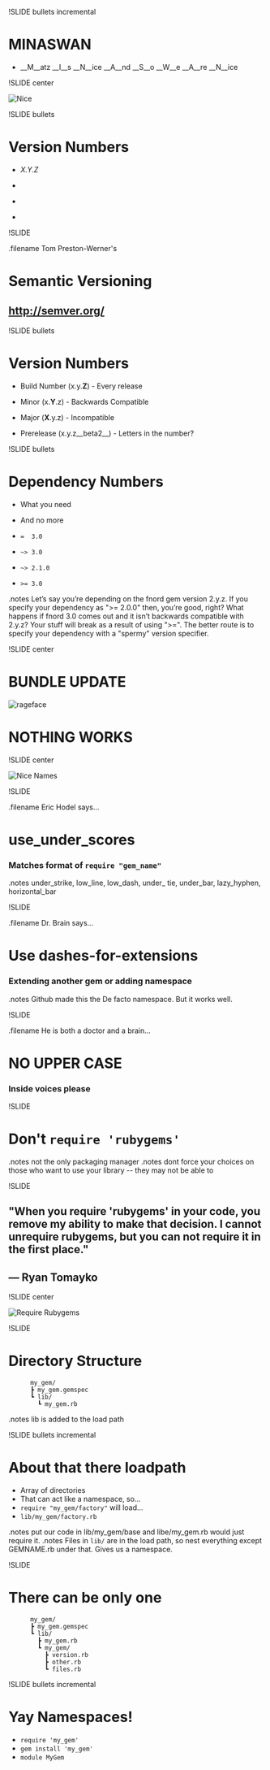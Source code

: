 !SLIDE bullets incremental

# MINASWAN
* __M__atz __I__s __N__ice __A__nd __S__o __W__e __A__re __N__ice

!SLIDE center

![Nice](matz.png)

!SLIDE bullets
# Version Numbers

 * _X.Y.Z_

 * &nbsp;

 * &nbsp;

 * &nbsp;

!SLIDE

.filename Tom Preston-Werner's
# Semantic Versioning
## http://semver.org/


!SLIDE bullets
# Version Numbers

 * Build Number (x.y.__Z__) - Every release

 * Minor (x.__Y__.z) - Backwards Compatible

 * Major (__X__.y.z) - Incompatible

 * Prerelease (x.y.z__beta2__) - Letters in the number?

!SLIDE bullets
# Dependency Numbers

 * What you need

 * And no more

 * `=  3.0`

 * `~> 3.0`

 * `~> 2.1.0`

 * `>= 3.0`

.notes Let’s say you’re depending on the fnord gem version 2.y.z. If you specify your dependency as ">= 2.0.0" then, you’re good, right? What happens if fnord 3.0 comes out and it isn’t backwards compatible with 2.y.z? Your stuff will break as a result of using ">=". The better route is to specify your dependency with a "spermy" version specifier.


!SLIDE center

# BUNDLE UPDATE
![rageface](ragetest.png)
# NOTHING WORKS


!SLIDE center

![Nice Names](names.png)

!SLIDE

.filename Eric Hodel says...

# use\_under\_scores

### Matches format of `require "gem_name"`

.notes under\_strike, low\_line, low\_dash, under\_ tie, under\_bar, lazy\_hyphen, horizontal\_bar

!SLIDE

.filename Dr. Brain says...

# Use dashes-for-extensions

### Extending another gem or adding namespace

.notes Github made this the De facto namespace. But it works well.

!SLIDE

.filename He is both a doctor and a brain...

# NO UPPER CASE

### Inside voices please

!SLIDE

# Don't `require 'rubygems'`

.notes not the only packaging manager
.notes dont force your choices on those who want to use your library -- they may not be able to

!SLIDE

## "When you require 'rubygems' in your code, you remove my ability to make that decision. I cannot unrequire rubygems, but you can not require it in the first place."
## — Ryan Tomayko

!SLIDE center

![Require Rubygems](require_xzibit.png)


!SLIDE

# Directory Structure

          my_gem/
          ┣ my_gem.gemspec
          ┗ lib/
            ┗ my_gem.rb

.notes lib is added to the load path

!SLIDE bullets incremental

# About that there loadpath

 * Array of directories
 * That can act like a namespace, so...
 * `require "my_gem/factory"` will load...
 * `lib/my_gem/factory.rb`

.notes put our code in lib/my_gem/base and libe/my_gem.rb would just require it.
.notes Files in `lib/` are in the load path, so nest everything except GEMNAME.rb under that. Gives us a namespace.


!SLIDE
# There can be only one


          my_gem/
          ┣ my_gem.gemspec
          ┗ lib/
            ┣ my_gem.rb
            ┗ my_gem/
              ┣ version.rb
              ┣ other.rb
              ┗ files.rb

!SLIDE bullets incremental

# Yay Namespaces!

 * `require 'my_gem'`
 * `gem install 'my_gem'`
 * `module MyGem`

